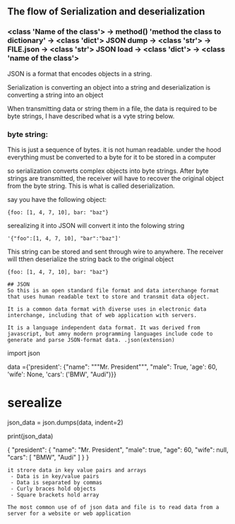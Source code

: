 ## The flow of Serialization and deserialization

### <class 'Name of the class'> -> method() 'method the class to dictionary' -> <class 'dict'> JSON dump -> <class 'str'> -> FILE.json -> <class 'str'> JSON load -> <class 'dict'> -> <class 'name of the class'>

JSON is a format that encodes objects in a string. 

Serialization is converting an object into a string and deserialization is converting a string into an object

When transmitting data or string them in a file, the data is required to be byte strings, I have described what is a vyte string below.

### byte string:
This is just a sequence of bytes. it is not human readable. under the hood everything must be converted to a byte for it to be stored in a computer

so serialization converts complex objects into byte strings. After byte strings are transmitted, the receiver will have to recover the original object from the byte string. This is what is called deserialization.

say you have the following object:
```
{foo: [1, 4, 7, 10], bar: "baz"}
```
serealizing it into JSON will convert it into the folowing string
```
'{"foo":[1, 4, 7, 10], "bar":"baz"]'
```
This string can be stored and sent through wire to anywhere. The receiver will tthen deserialize the string back to the original object
```
{foo: [1, 4, 7, 10], bar: "baz"}

## JSON
So this is an open standard file format and data interchange format that uses human readable text to store and transmit data object. 

It is a common data format with diverse uses in electronic data interchange, including that of web application with servers.

It is a language independent data format. It was derived from javascript, but amny modern programming languages include code to generate and parse JSON-format data. .json(extension)

```
import json

data ={'president': {"name": """Mr. President""", "male": True, 'age': 60, 'wife': None, 'cars': ('BMW', "Audi")}}

# serealize

json_data = json.dumps(data, indent=2)

print(json_data)

{
  "president": {
    "name": "Mr. President",
    "male": true,
    "age": 60,
    "wife": null,
    "cars": [
      "BMW",
      "Audi"
    ]
  }
}
```
it strore data in key value pairs and arrays
 - Data is in key/value pairs
 - Data is separated by commas
 - Curly braces hold objects
 - Square brackets hold array

The most common use of of json data and file is to read data from a server for a website or web application 
